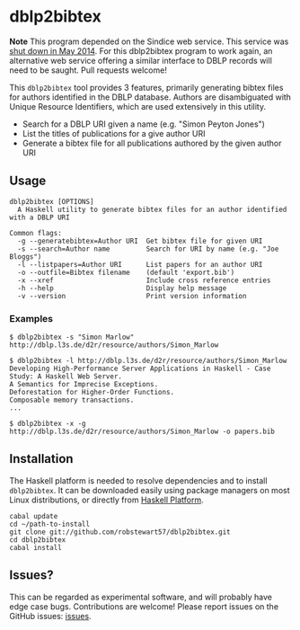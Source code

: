 # dblp2bibtex

**Note** This program depended on the Sindice web service. This
  service was [shut down in May
  2014](http://www.dataversity.net/end-support-sindice-com-search-engine-history-lessons-learned-legacy-guest-post/). For
  this dblp2bibtex program to work again, an alternative web service
  offering a similar interface to DBLP records will need to be
  saught. Pull requests welcome!

This `dblp2bibtex` tool provides 3 features, primarily generating bibtex files for authors identified in the DBLP database. Authors are disambiguated with Unique Resource Identifiers, which are used extensively in this utility.

* Search for a DBLP URI given a name (e.g. "Simon Peyton Jones")
* List the titles of publications for a give author URI
* Generate a bibtex file for all publications authored by the given author URI

## Usage

```
dblp2bibtex [OPTIONS]
  A Haskell utility to generate bibtex files for an author identified with a DBLP URI

Common flags:
  -g --generatebibtex=Author URI  Get bibtex file for given URI
  -s --search=Author name         Search for URI by name (e.g. "Joe Bloggs")
  -l --listpapers=Author URI      List papers for an author URI
  -o --outfile=Bibtex filename    (default 'export.bib')
  -x --xref                       Include cross reference entries
  -h --help                       Display help message
  -v --version                    Print version information
```

### Examples

```
$ dblp2bibtex -s "Simon Marlow"
http://dblp.l3s.de/d2r/resource/authors/Simon_Marlow

$ dblp2bibtex -l http://dblp.l3s.de/d2r/resource/authors/Simon_Marlow
Developing High-Performance Server Applications in Haskell - Case Study: A Haskell Web Server.
A Semantics for Imprecise Exceptions.
Deforestation for Higher-Order Functions.
Composable memory transactions.
...

$ dblp2bibtex -x -g http://dblp.l3s.de/d2r/resource/authors/Simon_Marlow -o papers.bib
```


## Installation

The Haskell platform is needed to resolve dependencies and to install `dblp2bibtex`. It can be downloaded easily using package managers on most Linux distributions, or directly from [Haskell Platform](http://hackage.haskell.org/platform/).

    cabal update
    cd ~/path-to-install
    git clone git://github.com/robstewart57/dblp2bibtex.git
    cd dblp2bibtex
    cabal install


## Issues?

This can be regarded as experimental software, and will probably have edge case bugs. Contributions are welcome! Please report issues on the GitHub issues: [issues](https://github.com/robstewart57/dblp2bibtex/issues).
